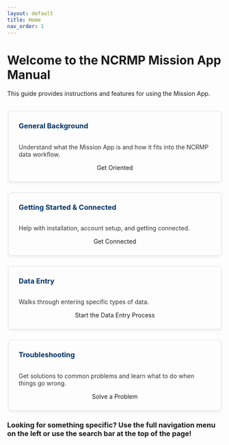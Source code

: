 ```yaml
---
layout: default
title: Home
nav_order: 1
---
```


<style>

  /* Styles for the card layout */
  .card-container {
    display: flex;
    flex-wrap: wrap;
    gap: 1.5rem; /* Space between cards */
    margin-top: 2rem;
    justify-content: center;
  }

 
.info-card {
  flex: 1 1 45%; 
  max-width: 450px; 
    border: 1px solid #e0e0e0;
    border-radius: 8px;
    box-shadow: 0 4px 6px rgba(0,0,0,0.05);
    padding: 1.5rem;
    display: flex;
    flex-direction: column; /* Align content vertically */
    transition: transform 0.2s, box-shadow 0.2s;
  }

  .info-card:hover {
    transform: translateY(-5px);
    box-shadow: 0 8px 12px rgba(0,0,0,0.1);
  }

  .info-card h3 {
    margin-top: 0;
    color: #003366; /* Dark blue from your theme */
  }

  .info-card p {
    flex-grow: 1; /* Pushes the button to the bottom */
    color: #333;
  }

  /* Re-using your button style */
  .info-card .btn {
    text-decoration: none;
  }
</style>


# Welcome to the NCRMP Mission App Manual
 This guide provides instructions and features for using the Mission App.

<div class="card-container">
  <div class="info-card">
    <h3>General Background</h3>
    <p>Understand what the Mission App is and how it fits into the NCRMP data workflow.</p>
    <center><a href="{{ '/docs/Background.html' | relative_url }}" class="btn btn-custom fs-5 mb-4 mb-md-0">
      Get Oriented
    </a></center>
  </div>

  <div class="info-card">
    <h3>Getting Started & Connected</h3>
    <p>Help with installation, account setup, and getting connected.</p>
    <center><a href="{{ '/docs/Connecting.html' | relative_url }}" class="btn btn-custom fs-5 mb-4 mb-md-0">
      Get Connected
    </a></center>
  </div>

  <div class="info-card">
    <h3>Data Entry</h3>
    <p>Walks through entering specific types of data.</p>
    <center><a href="{{ '/docs/Data-importing.html' | relative_url }}" class="btn btn-custom fs-5 mb-4 mb-md-0">
      Start the Data Entry Process
    </a></center>
  </div>

  <div class="info-card">
    <h3>Troubleshooting</h3>
    <p>Get solutions to common problems and learn what to do when things go wrong.</p>
    <center><a href="{{ '/docs/troubleshooting/index.html' | relative_url }}" class="btn btn-custom fs-5 mb-4 mb-md-0">
      Solve a Problem
    </a></center>
  </div>
</div>





### <strong>Looking for something specific?</strong> Use the full navigation menu on the left or use the search bar at the top of the page!

